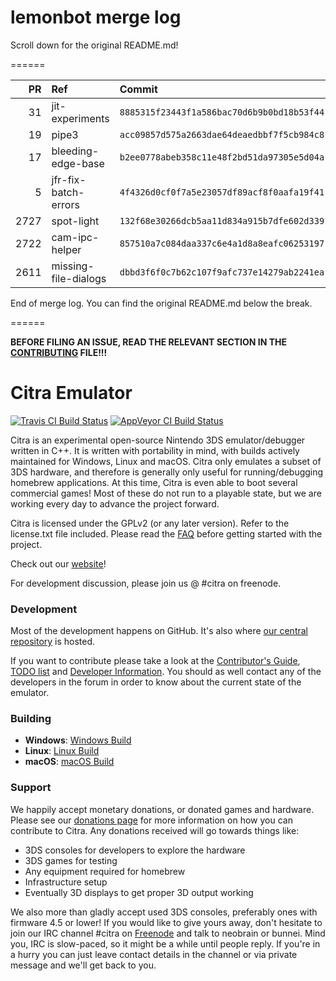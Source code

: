 # lemonbot merge log

Scroll down for the original README.md!

======

|   PR | Ref                  | Commit                                     | Author          | Status   |
|-----:|:---------------------|:-------------------------------------------|:----------------|:---------|
|   31 | jit-experiments      | `8885315f23443f1a586bac70d6b9b0bd18b53f44` | MerryMage       | Failed   |
|   19 | pipe3                | `acc09857d575a2663dae64deaedbbf7f5cb984c8` | MerryMage       | Merged   |
|   17 | bleeding-edge-base   | `b2ee0778abeb358c11e48f2bd51da97305e5d04a` | jroweboy        | Merged   |
|    5 | jfr-fix-batch-errors | `4f4326d0cf0f7a5e23057df89acf8f0aafa19f41` | jroweboy        | Merged   |
| 2727 | spot-light           | `132f68e30266dcb5aa11d834a915b7dfe602d339` | wwylele         | Merged   |
| 2722 | cam-ipc-helper       | `857510a7c084daa337c6e4a1d8a8eafc06253197` | wwylele         | Merged   |
| 2611 | missing-file-dialogs | `dbbd3f6f0c7b62c107f9afc737e14279ab2241ea` | TheKoopaKingdom | Merged   |

End of merge log. You can find the original README.md below the break.

======

**BEFORE FILING AN ISSUE, READ THE RELEVANT SECTION IN THE [CONTRIBUTING](https://github.com/citra-emu/citra/blob/master/CONTRIBUTING.md#reporting-issues) FILE!!!**

Citra Emulator
==============
[![Travis CI Build Status](https://travis-ci.org/citra-emu/citra.svg?branch=master)](https://travis-ci.org/citra-emu/citra)
[![AppVeyor CI Build Status](https://ci.appveyor.com/api/projects/status/sdf1o4kh3g1e68m9?svg=true)](https://ci.appveyor.com/project/bunnei/citra)

Citra is an experimental open-source Nintendo 3DS emulator/debugger written in C++. It is written with portability in mind, with builds actively maintained for Windows, Linux and macOS. Citra only emulates a subset of 3DS hardware, and therefore is generally only useful for running/debugging homebrew applications. At this time, Citra is even able to boot several commercial games! Most of these do not run to a playable state, but we are working every day to advance the project forward.

Citra is licensed under the GPLv2 (or any later version). Refer to the license.txt file included. Please read the [FAQ](https://citra-emu.org/wiki/FAQ/) before getting started with the project.

Check out our [website](https://citra-emu.org/)!

For development discussion, please join us @ #citra on freenode.

### Development

Most of the development happens on GitHub. It's also where [our central repository](https://github.com/citra-emu/citra) is hosted.

If you want to contribute please take a look at the [Contributor's Guide](CONTRIBUTING.md), [TODO list](https://docs.google.com/document/d/1SWIop0uBI9IW8VGg97TAtoT_CHNoP42FzYmvG1F4QDA) and [Developer Information](https://github.com/citra-emu/citra/wiki/Developer-Information). You should as well contact any of the developers in the forum in order to know about the current state of the emulator.

### Building

* __Windows__: [Windows Build](https://github.com/citra-emu/citra/wiki/Building-For-Windows)
* __Linux__: [Linux Build](https://github.com/citra-emu/citra/wiki/Building-For-Linux)
* __macOS__: [macOS Build](https://github.com/citra-emu/citra/wiki/Building-for-macOS)


### Support
We happily accept monetary donations, or donated games and hardware. Please see our [donations page](https://citra-emu.org/donate/) for more information on how you can contribute to Citra. Any donations received will go towards things like:
* 3DS consoles for developers to explore the hardware
* 3DS games for testing
* Any equipment required for homebrew
* Infrastructure setup
* Eventually 3D displays to get proper 3D output working

We also more than gladly accept used 3DS consoles, preferably ones with firmware 4.5 or lower! If you would like to give yours away, don't hesitate to join our IRC channel #citra on [Freenode](http://webchat.freenode.net/?channels=citra) and talk to neobrain or bunnei. Mind you, IRC is slow-paced, so it might be a while until people reply. If you're in a hurry you can just leave contact details in the channel or via private message and we'll get back to you.
